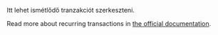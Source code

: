 Itt lehet ismétlődő tranzakciót szerkeszteni.

Read more about recurring transactions in [the official documentation](https://docs.firefly-iii.org/advanced-concepts/recurring).